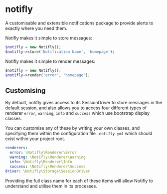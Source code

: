 # notifly
A customisable and extensible notifications package to provide alerts to exactly where you need them.

Notifly makes it simple to store messages:

```php
$notifly = new Notifly();
$notifly->store('Notification Name', 'homepage');
```

Notifly makes it simple to render messages:

```php
$notifly = new Notifly();
$notifly->render('error', 'homepage');
```

## Customising

By default, notifly gives access to its SessionDriver to store messages in the default session, and also allows you to access four different types of renderer `error`, `warning`, `info` and `success` which use bootstrap display classes.

You can customise any of these by writing your own classes, and specifying them within the configuration file `.notifly.yml` which should exist within your project root.

```yml
renderers:
  error: \Notifly\Renderer\Error
  warning: \Notifly\Renderer\Warning
  info: \Notifly\Renderer\Info
  success: \Notifly\Renderer\Success
driver: \Notifly\Storage\SessionDriver
```

Providing the full class name for each of these items will allow Notifly to understand and utilise them in its processes.